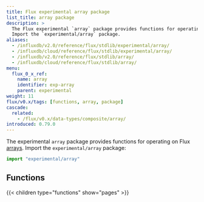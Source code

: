 ```yaml
---
title: Flux experimental array package
list_title: array package
description: >
  The Flux experimental `array` package provides functions for operating on Flux arrays.
  Import the `experimental/array` package.
aliases:
  - /influxdb/v2.0/reference/flux/stdlib/experimental/array/
  - /influxdb/cloud/reference/flux/stdlib/experimental/array/
  - /influxdb/v2.0/reference/flux/stdlib/array/
  - /influxdb/cloud/reference/flux/stdlib/array/
menu:
  flux_0_x_ref:
    name: array
    identifier: exp-array
    parent: experimental
weight: 11
flux/v0.x/tags: [functions, array, package]
cascade:
  related:
    - /flux/v0.x/data-types/composite/array/
introduced: 0.79.0
---
```


The experimental `array` package provides functions for operating on Flux
[arrays](/flux/v0.x/data-types/composite/array/).
Import the `experimental/array` package:

```js
import "experimental/array"
```

## Functions

{{< children type="functions" show="pages" >}}

